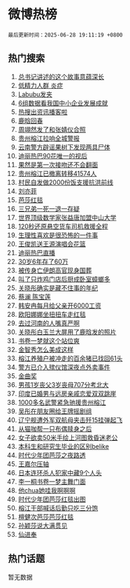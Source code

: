 # 微博热榜

`最后更新时间：2025-06-28 19:11:19 +0800`

## 热门搜索

1. [总书记讲述的这个故事意蕴深长](https://m.weibo.cn/search?containerid=100103type%3D1%26t%3D10%26q%3D%23%E6%80%BB%E4%B9%A6%E8%AE%B0%E8%AE%B2%E8%BF%B0%E7%9A%84%E8%BF%99%E4%B8%AA%E6%95%85%E4%BA%8B%E6%84%8F%E8%95%B4%E6%B7%B1%E9%95%BF%23&stream_entry_id=51&isnewpage=1&extparam=seat%3D1%26cate%3D10103%26q%3D%2523%25E6%2580%25BB%25E4%25B9%25A6%25E8%25AE%25B0%25E8%25AE%25B2%25E8%25BF%25B0%25E7%259A%2584%25E8%25BF%2599%25E4%25B8%25AA%25E6%2595%2585%25E4%25BA%258B%25E6%2584%258F%25E8%2595%25B4%25E6%25B7%25B1%25E9%2595%25BF%2523%26dgr%3D0%26c_type%3D51%26filter_type%3Drealtimehot%26stream_entry_id%3D51%26pos%3D0%26display_time%3D1751109077%26pre_seqid%3D17511090778120161281528)
1. [低精力人群 炎症](https://m.weibo.cn/search?containerid=100103type%3D1%26t%3D10%26q%3D%E4%BD%8E%E7%B2%BE%E5%8A%9B%E4%BA%BA%E7%BE%A4+%E7%82%8E%E7%97%87&stream_entry_id=31&isnewpage=1&extparam=seat%3D1%26band_rank%3D1%26cate%3D5001%26flag%3D2%26realpos%3D1%26lcate%3D5001%26stream_entry_id%3D31%26filter_type%3Drealtimehot%26dgr%3D0%26pos%3D0%26q%3D%25E4%25BD%258E%25E7%25B2%25BE%25E5%258A%259B%25E4%25BA%25BA%25E7%25BE%25A4%2520%25E7%2582%258E%25E7%2597%2587%26c_type%3D31%26display_time%3D1751109077%26pre_seqid%3D17511090778120161281528)
1. [Labubu发夹](https://m.weibo.cn/search?containerid=100103type%3D1%26t%3D10%26q%3DLabubu%E5%8F%91%E5%A4%B9&stream_entry_id=31&isnewpage=1&extparam=seat%3D1%26band_rank%3D2%26cate%3D5001%26flag%3D0%26realpos%3D2%26lcate%3D5001%26stream_entry_id%3D31%26filter_type%3Drealtimehot%26dgr%3D0%26pos%3D1%26q%3DLabubu%25E5%258F%2591%25E5%25A4%25B9%26c_type%3D31%26display_time%3D1751109077%26pre_seqid%3D17511090778120161281528)
1. [6组数据看我国中小企业发展成就](https://m.weibo.cn/search?containerid=100103type%3D1%26t%3D10%26q%3D%236%E7%BB%84%E6%95%B0%E6%8D%AE%E7%9C%8B%E6%88%91%E5%9B%BD%E4%B8%AD%E5%B0%8F%E4%BC%81%E4%B8%9A%E5%8F%91%E5%B1%95%E6%88%90%E5%B0%B1%23&stream_entry_id=31&isnewpage=1&extparam=seat%3D1%26band_rank%3D3%26cate%3D5001%26flag%3D0%26realpos%3D3%26lcate%3D5001%26stream_entry_id%3D31%26filter_type%3Drealtimehot%26dgr%3D0%26pos%3D2%26q%3D%25236%25E7%25BB%2584%25E6%2595%25B0%25E6%258D%25AE%25E7%259C%258B%25E6%2588%2591%25E5%259B%25BD%25E4%25B8%25AD%25E5%25B0%258F%25E4%25BC%2581%25E4%25B8%259A%25E5%258F%2591%25E5%25B1%2595%25E6%2588%2590%25E5%25B0%25B1%2523%26c_type%3D31%26display_time%3D1751109077%26pre_seqid%3D17511090778120161281528)
1. [热搜出资讯播客啦](https://m.weibo.cn/search?containerid=100103type%3D1%26t%3D10%26q%3D%23%E7%83%AD%E6%90%9C%E5%87%BA%E8%B5%84%E8%AE%AF%E6%92%AD%E5%AE%A2%E5%95%A6%23&stream_entry_id=31&isnewpage=1&extparam=seat%3D1%26adid%3D292275%26cate%3D5001%26is_ad_pos%3D1%26lcate%3D5001%26stream_entry_id%3D31%26filter_type%3Drealtimehot%26dgr%3D0%26pos%3D3%26band_rank%3D4%26q%3D%2523%25E7%2583%25AD%25E6%2590%259C%25E5%2587%25BA%25E8%25B5%2584%25E8%25AE%25AF%25E6%2592%25AD%25E5%25AE%25A2%25E5%2595%25A6%2523%26c_type%3D31%26display_time%3D1751109077%26pre_seqid%3D17511090778120161281528)
1. [鹿晗回春](https://m.weibo.cn/search?containerid=100103type%3D1%26t%3D10%26q%3D%E9%B9%BF%E6%99%97%E5%9B%9E%E6%98%A5&stream_entry_id=31&isnewpage=1&extparam=seat%3D1%26band_rank%3D4%26cate%3D5001%26flag%3D2%26realpos%3D4%26lcate%3D5001%26stream_entry_id%3D31%26filter_type%3Drealtimehot%26dgr%3D0%26pos%3D4%26q%3D%25E9%25B9%25BF%25E6%2599%2597%25E5%259B%259E%25E6%2598%25A5%26c_type%3D31%26display_time%3D1751109077%26pre_seqid%3D17511090778120161281528)
1. [周翊然发了和张婧仪合照](https://m.weibo.cn/search?containerid=100103type%3D1%26t%3D10%26q%3D%E5%91%A8%E7%BF%8A%E7%84%B6%E5%8F%91%E4%BA%86%E5%92%8C%E5%BC%A0%E5%A9%A7%E4%BB%AA%E5%90%88%E7%85%A7&stream_entry_id=31&isnewpage=1&extparam=seat%3D1%26band_rank%3D5%26cate%3D5001%26flag%3D1%26realpos%3D5%26lcate%3D5001%26stream_entry_id%3D31%26filter_type%3Drealtimehot%26dgr%3D0%26pos%3D5%26q%3D%25E5%2591%25A8%25E7%25BF%258A%25E7%2584%25B6%25E5%258F%2591%25E4%25BA%2586%25E5%2592%258C%25E5%25BC%25A0%25E5%25A9%25A7%25E4%25BB%25AA%25E5%2590%2588%25E7%2585%25A7%26c_type%3D31%26display_time%3D1751109077%26pre_seqid%3D17511090778120161281528)
1. [贵州榕江拉响全城警报](https://m.weibo.cn/search?containerid=100103type%3D1%26t%3D10%26q%3D%23%E8%B4%B5%E5%B7%9E%E6%A6%95%E6%B1%9F%E6%8B%89%E5%93%8D%E5%85%A8%E5%9F%8E%E8%AD%A6%E6%8A%A5%23&stream_entry_id=31&isnewpage=1&extparam=seat%3D1%26band_rank%3D6%26cate%3D5001%26flag%3D0%26realpos%3D6%26lcate%3D5001%26stream_entry_id%3D31%26filter_type%3Drealtimehot%26dgr%3D0%26pos%3D6%26q%3D%2523%25E8%25B4%25B5%25E5%25B7%259E%25E6%25A6%2595%25E6%25B1%259F%25E6%258B%2589%25E5%2593%258D%25E5%2585%25A8%25E5%259F%258E%25E8%25AD%25A6%25E6%258A%25A5%2523%26c_type%3D31%26display_time%3D1751109077%26pre_seqid%3D17511090778120161281528)
1. [云南警方辟谣果树下发现两具尸体](https://m.weibo.cn/search?containerid=100103type%3D1%26t%3D10%26q%3D%23%E4%BA%91%E5%8D%97%E8%AD%A6%E6%96%B9%E8%BE%9F%E8%B0%A3%E6%9E%9C%E6%A0%91%E4%B8%8B%E5%8F%91%E7%8E%B0%E4%B8%A4%E5%85%B7%E5%B0%B8%E4%BD%93%23&stream_entry_id=31&isnewpage=1&extparam=seat%3D1%26adid%3D292266%26cate%3D5001%26is_ad_pos%3D1%26lcate%3D5001%26stream_entry_id%3D31%26filter_type%3Drealtimehot%26dgr%3D0%26pos%3D7%26band_rank%3D7%26q%3D%2523%25E4%25BA%2591%25E5%258D%2597%25E8%25AD%25A6%25E6%2596%25B9%25E8%25BE%259F%25E8%25B0%25A3%25E6%259E%259C%25E6%25A0%2591%25E4%25B8%258B%25E5%258F%2591%25E7%258E%25B0%25E4%25B8%25A4%25E5%2585%25B7%25E5%25B0%25B8%25E4%25BD%2593%2523%26c_type%3D31%26display_time%3D1751109077%26pre_seqid%3D17511090778120161281528)
1. [迪丽热巴90花唯一的视后](https://m.weibo.cn/search?containerid=100103type%3D1%26t%3D10%26q%3D%23%E8%BF%AA%E4%B8%BD%E7%83%AD%E5%B7%B490%E8%8A%B1%E5%94%AF%E4%B8%80%E7%9A%84%E8%A7%86%E5%90%8E%23&stream_entry_id=31&isnewpage=1&extparam=seat%3D1%26band_rank%3D7%26cate%3D5001%26flag%3D2%26realpos%3D7%26lcate%3D5001%26stream_entry_id%3D31%26filter_type%3Drealtimehot%26dgr%3D0%26pos%3D8%26q%3D%2523%25E8%25BF%25AA%25E4%25B8%25BD%25E7%2583%25AD%25E5%25B7%25B490%25E8%258A%25B1%25E5%2594%25AF%25E4%25B8%2580%25E7%259A%2584%25E8%25A7%2586%25E5%2590%258E%2523%26c_type%3D31%26display_time%3D1751109077%26pre_seqid%3D17511090778120161281528)
1. [果然是第一次接吻还不会翻面](https://m.weibo.cn/search?containerid=100103type%3D1%26t%3D10%26q%3D%E6%9E%9C%E7%84%B6%E6%98%AF%E7%AC%AC%E4%B8%80%E6%AC%A1%E6%8E%A5%E5%90%BB%E8%BF%98%E4%B8%8D%E4%BC%9A%E7%BF%BB%E9%9D%A2&stream_entry_id=31&isnewpage=1&extparam=seat%3D1%26band_rank%3D8%26cate%3D5001%26flag%3D1%26realpos%3D8%26lcate%3D5001%26stream_entry_id%3D31%26filter_type%3Drealtimehot%26dgr%3D0%26pos%3D9%26q%3D%25E6%259E%259C%25E7%2584%25B6%25E6%2598%25AF%25E7%25AC%25AC%25E4%25B8%2580%25E6%25AC%25A1%25E6%258E%25A5%25E5%2590%25BB%25E8%25BF%2598%25E4%25B8%258D%25E4%25BC%259A%25E7%25BF%25BB%25E9%259D%25A2%26c_type%3D31%26display_time%3D1751109077%26pre_seqid%3D17511090778120161281528)
1. [贵州榕江已撤离转移41574人](https://m.weibo.cn/search?containerid=100103type%3D1%26t%3D10%26q%3D%23%E8%B4%B5%E5%B7%9E%E6%A6%95%E6%B1%9F%E5%B7%B2%E6%92%A4%E7%A6%BB%E8%BD%AC%E7%A7%BB41574%E4%BA%BA%23&stream_entry_id=31&isnewpage=1&extparam=seat%3D1%26band_rank%3D9%26cate%3D5001%26flag%3D1%26realpos%3D9%26lcate%3D5001%26stream_entry_id%3D31%26filter_type%3Drealtimehot%26dgr%3D0%26pos%3D10%26q%3D%2523%25E8%25B4%25B5%25E5%25B7%259E%25E6%25A6%2595%25E6%25B1%259F%25E5%25B7%25B2%25E6%2592%25A4%25E7%25A6%25BB%25E8%25BD%25AC%25E7%25A7%25BB41574%25E4%25BA%25BA%2523%26c_type%3D31%26display_time%3D1751109077%26pre_seqid%3D17511090778120161281528)
1. [村民自发做2000份饭支援抗洪前线](https://m.weibo.cn/search?containerid=100103type%3D1%26t%3D10%26q%3D%23%E6%9D%91%E6%B0%91%E8%87%AA%E5%8F%91%E5%81%9A2000%E4%BB%BD%E9%A5%AD%E6%94%AF%E6%8F%B4%E6%8A%97%E6%B4%AA%E5%89%8D%E7%BA%BF%23&stream_entry_id=31&isnewpage=1&extparam=seat%3D1%26band_rank%3D10%26cate%3D5001%26flag%3D32768%26realpos%3D10%26lcate%3D5001%26stream_entry_id%3D31%26filter_type%3Drealtimehot%26dgr%3D0%26pos%3D11%26q%3D%2523%25E6%259D%2591%25E6%25B0%2591%25E8%2587%25AA%25E5%258F%2591%25E5%2581%259A2000%25E4%25BB%25BD%25E9%25A5%25AD%25E6%2594%25AF%25E6%258F%25B4%25E6%258A%2597%25E6%25B4%25AA%25E5%2589%258D%25E7%25BA%25BF%2523%26c_type%3D31%26display_time%3D1751109077%26pre_seqid%3D17511090778120161281528)
1. [刘亦菲](https://m.weibo.cn/search?containerid=100103type%3D1%26t%3D10%26q%3D%E5%88%98%E4%BA%A6%E8%8F%B2&stream_entry_id=31&isnewpage=1&extparam=seat%3D1%26band_rank%3D11%26cate%3D5001%26flag%3D2%26realpos%3D11%26lcate%3D5001%26stream_entry_id%3D31%26filter_type%3Drealtimehot%26dgr%3D0%26pos%3D12%26q%3D%25E5%2588%2598%25E4%25BA%25A6%25E8%258F%25B2%26c_type%3D31%26display_time%3D1751109077%26pre_seqid%3D17511090778120161281528)
1. [芭莎红毯](https://m.weibo.cn/search?containerid=100103type%3D1%26t%3D10%26q%3D%E8%8A%AD%E8%8E%8E%E7%BA%A2%E6%AF%AF&stream_entry_id=31&isnewpage=1&extparam=seat%3D1%26band_rank%3D12%26cate%3D5001%26flag%3D0%26realpos%3D12%26lcate%3D5001%26stream_entry_id%3D31%26filter_type%3Drealtimehot%26dgr%3D0%26pos%3D13%26q%3D%25E8%258A%25AD%25E8%258E%258E%25E7%25BA%25A2%25E6%25AF%25AF%26c_type%3D31%26display_time%3D1751109077%26pre_seqid%3D17511090778120161281528)
1. [三兄弟一死一退一存疑](https://m.weibo.cn/search?containerid=100103type%3D1%26t%3D10%26q%3D%E4%B8%89%E5%85%84%E5%BC%9F%E4%B8%80%E6%AD%BB%E4%B8%80%E9%80%80%E4%B8%80%E5%AD%98%E7%96%91&stream_entry_id=31&isnewpage=1&extparam=seat%3D1%26band_rank%3D13%26cate%3D5001%26flag%3D1%26realpos%3D13%26lcate%3D5001%26stream_entry_id%3D31%26filter_type%3Drealtimehot%26dgr%3D0%26pos%3D14%26q%3D%25E4%25B8%2589%25E5%2585%2584%25E5%25BC%259F%25E4%25B8%2580%25E6%25AD%25BB%25E4%25B8%2580%25E9%2580%2580%25E4%25B8%2580%25E5%25AD%2598%25E7%2596%2591%26c_type%3D31%26display_time%3D1751109077%26pre_seqid%3D17511090778120161281528)
1. [世界顶级数学家张益唐加盟中山大学](https://m.weibo.cn/search?containerid=100103type%3D1%26t%3D10%26q%3D%23%E4%B8%96%E7%95%8C%E9%A1%B6%E7%BA%A7%E6%95%B0%E5%AD%A6%E5%AE%B6%E5%BC%A0%E7%9B%8A%E5%94%90%E5%8A%A0%E7%9B%9F%E4%B8%AD%E5%B1%B1%E5%A4%A7%E5%AD%A6%23&stream_entry_id=31&isnewpage=1&extparam=seat%3D1%26band_rank%3D14%26cate%3D5001%26flag%3D0%26realpos%3D14%26lcate%3D5001%26stream_entry_id%3D31%26filter_type%3Drealtimehot%26dgr%3D0%26pos%3D15%26q%3D%2523%25E4%25B8%2596%25E7%2595%258C%25E9%25A1%25B6%25E7%25BA%25A7%25E6%2595%25B0%25E5%25AD%25A6%25E5%25AE%25B6%25E5%25BC%25A0%25E7%259B%258A%25E5%2594%2590%25E5%258A%25A0%25E7%259B%259F%25E4%25B8%25AD%25E5%25B1%25B1%25E5%25A4%25A7%25E5%25AD%25A6%2523%26c_type%3D31%26display_time%3D1751109077%26pre_seqid%3D17511090778120161281528)
1. [120秒还原悬空货车司机救援全程](https://m.weibo.cn/search?containerid=100103type%3D1%26t%3D10%26q%3D%23120%E7%A7%92%E8%BF%98%E5%8E%9F%E6%82%AC%E7%A9%BA%E8%B4%A7%E8%BD%A6%E5%8F%B8%E6%9C%BA%E6%95%91%E6%8F%B4%E5%85%A8%E7%A8%8B%23&stream_entry_id=31&isnewpage=1&extparam=seat%3D1%26band_rank%3D15%26cate%3D5001%26flag%3D0%26realpos%3D15%26lcate%3D5001%26stream_entry_id%3D31%26filter_type%3Drealtimehot%26dgr%3D0%26pos%3D16%26q%3D%2523120%25E7%25A7%2592%25E8%25BF%2598%25E5%258E%259F%25E6%2582%25AC%25E7%25A9%25BA%25E8%25B4%25A7%25E8%25BD%25A6%25E5%258F%25B8%25E6%259C%25BA%25E6%2595%2591%25E6%258F%25B4%25E5%2585%25A8%25E7%25A8%258B%2523%26c_type%3D31%26display_time%3D1751109077%26pre_seqid%3D17511090778120161281528)
1. [生理性喜欢是很恐怖的一件事](https://m.weibo.cn/search?containerid=100103type%3D1%26t%3D10%26q%3D%E7%94%9F%E7%90%86%E6%80%A7%E5%96%9C%E6%AC%A2%E6%98%AF%E5%BE%88%E6%81%90%E6%80%96%E7%9A%84%E4%B8%80%E4%BB%B6%E4%BA%8B&stream_entry_id=31&isnewpage=1&extparam=seat%3D1%26band_rank%3D16%26cate%3D5001%26flag%3D1%26realpos%3D16%26lcate%3D5001%26stream_entry_id%3D31%26filter_type%3Drealtimehot%26dgr%3D0%26pos%3D17%26q%3D%25E7%2594%259F%25E7%2590%2586%25E6%2580%25A7%25E5%2596%259C%25E6%25AC%25A2%25E6%2598%25AF%25E5%25BE%2588%25E6%2581%2590%25E6%2580%2596%25E7%259A%2584%25E4%25B8%2580%25E4%25BB%25B6%25E4%25BA%258B%26c_type%3D31%26display_time%3D1751109077%26pre_seqid%3D17511090778120161281528)
1. [王俊凯送王源演唱会花篮](https://m.weibo.cn/search?containerid=100103type%3D1%26t%3D10%26q%3D%23%E7%8E%8B%E4%BF%8A%E5%87%AF%E9%80%81%E7%8E%8B%E6%BA%90%E6%BC%94%E5%94%B1%E4%BC%9A%E8%8A%B1%E7%AF%AE%23&stream_entry_id=31&isnewpage=1&extparam=seat%3D1%26band_rank%3D17%26cate%3D5001%26flag%3D0%26realpos%3D17%26lcate%3D5001%26stream_entry_id%3D31%26filter_type%3Drealtimehot%26dgr%3D0%26pos%3D18%26q%3D%2523%25E7%258E%258B%25E4%25BF%258A%25E5%2587%25AF%25E9%2580%2581%25E7%258E%258B%25E6%25BA%2590%25E6%25BC%2594%25E5%2594%25B1%25E4%25BC%259A%25E8%258A%25B1%25E7%25AF%25AE%2523%26c_type%3D31%26display_time%3D1751109077%26pre_seqid%3D17511090778120161281528)
1. [迪丽热巴直播](https://m.weibo.cn/search?containerid=100103type%3D1%26t%3D10%26q%3D%23%E8%BF%AA%E4%B8%BD%E7%83%AD%E5%B7%B4%E7%9B%B4%E6%92%AD%23&stream_entry_id=31&isnewpage=1&extparam=seat%3D1%26band_rank%3D18%26cate%3D5001%26flag%3D1%26realpos%3D18%26lcate%3D5001%26stream_entry_id%3D31%26filter_type%3Drealtimehot%26dgr%3D0%26pos%3D19%26q%3D%2523%25E8%25BF%25AA%25E4%25B8%25BD%25E7%2583%25AD%25E5%25B7%25B4%25E7%259B%25B4%25E6%2592%25AD%2523%26c_type%3D31%26display_time%3D1751109077%26pre_seqid%3D17511090778120161281528)
1. [30岁6年存了60万](https://m.weibo.cn/search?containerid=100103type%3D1%26t%3D10%26q%3D30%E5%B2%816%E5%B9%B4%E5%AD%98%E4%BA%8660%E4%B8%87&stream_entry_id=31&isnewpage=1&extparam=seat%3D1%26band_rank%3D19%26cate%3D5001%26flag%3D1%26realpos%3D19%26lcate%3D5001%26stream_entry_id%3D31%26filter_type%3Drealtimehot%26dgr%3D0%26pos%3D20%26q%3D30%25E5%25B2%25816%25E5%25B9%25B4%25E5%25AD%2598%25E4%25BA%258660%25E4%25B8%2587%26c_type%3D31%26display_time%3D1751109077%26pre_seqid%3D17511090778120161281528)
1. [被传身亡伊朗高官现身国葬](https://m.weibo.cn/search?containerid=100103type%3D1%26t%3D10%26q%3D%23%E8%A2%AB%E4%BC%A0%E8%BA%AB%E4%BA%A1%E4%BC%8A%E6%9C%97%E9%AB%98%E5%AE%98%E7%8E%B0%E8%BA%AB%E5%9B%BD%E8%91%AC%23&stream_entry_id=31&isnewpage=1&extparam=seat%3D1%26band_rank%3D20%26cate%3D5001%26flag%3D1%26realpos%3D20%26lcate%3D5001%26stream_entry_id%3D31%26filter_type%3Drealtimehot%26dgr%3D0%26pos%3D21%26q%3D%2523%25E8%25A2%25AB%25E4%25BC%25A0%25E8%25BA%25AB%25E4%25BA%25A1%25E4%25BC%258A%25E6%259C%2597%25E9%25AB%2598%25E5%25AE%2598%25E7%258E%25B0%25E8%25BA%25AB%25E5%259B%25BD%25E8%2591%25AC%2523%26c_type%3D31%26display_time%3D1751109077%26pre_seqid%3D17511090778120161281528)
1. [叫了只炸鸡门店后厨成卧室蟑螂多](https://m.weibo.cn/search?containerid=100103type%3D1%26t%3D10%26q%3D%23%E5%8F%AB%E4%BA%86%E5%8F%AA%E7%82%B8%E9%B8%A1%E9%97%A8%E5%BA%97%E5%90%8E%E5%8E%A8%E6%88%90%E5%8D%A7%E5%AE%A4%E8%9F%91%E8%9E%82%E5%A4%9A%23&stream_entry_id=31&isnewpage=1&extparam=seat%3D1%26band_rank%3D21%26cate%3D5001%26flag%3D1%26realpos%3D21%26lcate%3D5001%26stream_entry_id%3D31%26filter_type%3Drealtimehot%26dgr%3D0%26pos%3D22%26q%3D%2523%25E5%258F%25AB%25E4%25BA%2586%25E5%258F%25AA%25E7%2582%25B8%25E9%25B8%25A1%25E9%2597%25A8%25E5%25BA%2597%25E5%2590%258E%25E5%258E%25A8%25E6%2588%2590%25E5%258D%25A7%25E5%25AE%25A4%25E8%259F%2591%25E8%259E%2582%25E5%25A4%259A%2523%26c_type%3D31%26display_time%3D1751109077%26pre_seqid%3D17511090778120161281528)
1. [关晓彤确实是藏不住事的年纪](https://m.weibo.cn/search?containerid=100103type%3D1%26t%3D10%26q%3D%23%E5%85%B3%E6%99%93%E5%BD%A4%E7%A1%AE%E5%AE%9E%E6%98%AF%E8%97%8F%E4%B8%8D%E4%BD%8F%E4%BA%8B%E7%9A%84%E5%B9%B4%E7%BA%AA%23&stream_entry_id=31&isnewpage=1&extparam=seat%3D1%26band_rank%3D22%26cate%3D5001%26flag%3D2%26realpos%3D22%26lcate%3D5001%26stream_entry_id%3D31%26filter_type%3Drealtimehot%26dgr%3D0%26pos%3D23%26q%3D%2523%25E5%2585%25B3%25E6%2599%2593%25E5%25BD%25A4%25E7%25A1%25AE%25E5%25AE%259E%25E6%2598%25AF%25E8%2597%258F%25E4%25B8%258D%25E4%25BD%258F%25E4%25BA%258B%25E7%259A%2584%25E5%25B9%25B4%25E7%25BA%25AA%2523%26c_type%3D31%26display_time%3D1751109077%26pre_seqid%3D17511090778120161281528)
1. [蔡澜 陈宝莲](https://m.weibo.cn/search?containerid=100103type%3D1%26t%3D10%26q%3D%E8%94%A1%E6%BE%9C+%E9%99%88%E5%AE%9D%E8%8E%B2&stream_entry_id=31&isnewpage=1&extparam=seat%3D1%26band_rank%3D23%26cate%3D5001%26flag%3D0%26realpos%3D23%26lcate%3D5001%26stream_entry_id%3D31%26filter_type%3Drealtimehot%26dgr%3D0%26pos%3D24%26q%3D%25E8%2594%25A1%25E6%25BE%259C%2520%25E9%2599%2588%25E5%25AE%259D%25E8%258E%25B2%26c_type%3D31%26display_time%3D1751109077%26pre_seqid%3D17511090778120161281528)
1. [韩安冉每月给父亲开6000工资](https://m.weibo.cn/search?containerid=100103type%3D1%26t%3D10%26q%3D%23%E9%9F%A9%E5%AE%89%E5%86%89%E6%AF%8F%E6%9C%88%E7%BB%99%E7%88%B6%E4%BA%B2%E5%BC%806000%E5%B7%A5%E8%B5%84%23&stream_entry_id=31&isnewpage=1&extparam=seat%3D1%26band_rank%3D24%26cate%3D5001%26flag%3D0%26realpos%3D24%26lcate%3D5001%26stream_entry_id%3D31%26filter_type%3Drealtimehot%26dgr%3D0%26pos%3D25%26q%3D%2523%25E9%259F%25A9%25E5%25AE%2589%25E5%2586%2589%25E6%25AF%258F%25E6%259C%2588%25E7%25BB%2599%25E7%2588%25B6%25E4%25BA%25B2%25E5%25BC%25806000%25E5%25B7%25A5%25E8%25B5%2584%2523%26c_type%3D31%26display_time%3D1751109077%26pre_seqid%3D17511090778120161281528)
1. [欧阳娜娜坐扭扭车走红毯](https://m.weibo.cn/search?containerid=100103type%3D1%26t%3D10%26q%3D%E6%AC%A7%E9%98%B3%E5%A8%9C%E5%A8%9C%E5%9D%90%E6%89%AD%E6%89%AD%E8%BD%A6%E8%B5%B0%E7%BA%A2%E6%AF%AF&stream_entry_id=31&isnewpage=1&extparam=seat%3D1%26band_rank%3D25%26cate%3D5001%26flag%3D1%26realpos%3D25%26lcate%3D5001%26stream_entry_id%3D31%26filter_type%3Drealtimehot%26dgr%3D0%26pos%3D26%26q%3D%25E6%25AC%25A7%25E9%2598%25B3%25E5%25A8%259C%25E5%25A8%259C%25E5%259D%2590%25E6%2589%25AD%25E6%2589%25AD%25E8%25BD%25A6%25E8%25B5%25B0%25E7%25BA%25A2%25E6%25AF%25AF%26c_type%3D31%26display_time%3D1751109077%26pre_seqid%3D17511090778120161281528)
1. [去过河南的人嘴真严啊](https://m.weibo.cn/search?containerid=100103type%3D1%26t%3D10%26q%3D%E5%8E%BB%E8%BF%87%E6%B2%B3%E5%8D%97%E7%9A%84%E4%BA%BA%E5%98%B4%E7%9C%9F%E4%B8%A5%E5%95%8A&stream_entry_id=31&isnewpage=1&extparam=seat%3D1%26band_rank%3D26%26cate%3D5001%26flag%3D1%26realpos%3D26%26lcate%3D5001%26stream_entry_id%3D31%26filter_type%3Drealtimehot%26dgr%3D0%26pos%3D27%26q%3D%25E5%258E%25BB%25E8%25BF%2587%25E6%25B2%25B3%25E5%258D%2597%25E7%259A%2584%25E4%25BA%25BA%25E5%2598%25B4%25E7%259C%259F%25E4%25B8%25A5%25E5%2595%258A%26c_type%3D31%26display_time%3D1751109077%26pre_seqid%3D17511090778120161281528)
1. [关晓彤白玉兰大屏用了鹿晗发的照片](https://m.weibo.cn/search?containerid=100103type%3D1%26t%3D10%26q%3D%23%E5%85%B3%E6%99%93%E5%BD%A4%E7%99%BD%E7%8E%89%E5%85%B0%E5%A4%A7%E5%B1%8F%E7%94%A8%E4%BA%86%E9%B9%BF%E6%99%97%E5%8F%91%E7%9A%84%E7%85%A7%E7%89%87%23&stream_entry_id=31&isnewpage=1&extparam=seat%3D1%26band_rank%3D27%26cate%3D5001%26flag%3D0%26realpos%3D27%26lcate%3D5001%26stream_entry_id%3D31%26filter_type%3Drealtimehot%26dgr%3D0%26pos%3D28%26q%3D%2523%25E5%2585%25B3%25E6%2599%2593%25E5%25BD%25A4%25E7%2599%25BD%25E7%258E%2589%25E5%2585%25B0%25E5%25A4%25A7%25E5%25B1%258F%25E7%2594%25A8%25E4%25BA%2586%25E9%25B9%25BF%25E6%2599%2597%25E5%258F%2591%25E7%259A%2584%25E7%2585%25A7%25E7%2589%2587%2523%26c_type%3D31%26display_time%3D1751109077%26pre_seqid%3D17511090778120161281528)
1. [书卷一梦就这个站位爽](https://m.weibo.cn/search?containerid=100103type%3D1%26t%3D10%26q%3D%E4%B9%A6%E5%8D%B7%E4%B8%80%E6%A2%A6%E5%B0%B1%E8%BF%99%E4%B8%AA%E7%AB%99%E4%BD%8D%E7%88%BD&stream_entry_id=31&isnewpage=1&extparam=seat%3D1%26band_rank%3D28%26cate%3D5001%26flag%3D1%26realpos%3D28%26lcate%3D5001%26stream_entry_id%3D31%26filter_type%3Drealtimehot%26dgr%3D0%26pos%3D29%26q%3D%25E4%25B9%25A6%25E5%258D%25B7%25E4%25B8%2580%25E6%25A2%25A6%25E5%25B0%25B1%25E8%25BF%2599%25E4%25B8%25AA%25E7%25AB%2599%25E4%25BD%258D%25E7%2588%25BD%26c_type%3D31%26display_time%3D1751109077%26pre_seqid%3D17511090778120161281528)
1. [金智秀怎么美成这样](https://m.weibo.cn/search?containerid=100103type%3D1%26t%3D10%26q%3D%E9%87%91%E6%99%BA%E7%A7%80%E6%80%8E%E4%B9%88%E7%BE%8E%E6%88%90%E8%BF%99%E6%A0%B7&stream_entry_id=31&isnewpage=1&extparam=seat%3D1%26band_rank%3D29%26cate%3D5001%26flag%3D0%26realpos%3D29%26lcate%3D5001%26stream_entry_id%3D31%26filter_type%3Drealtimehot%26dgr%3D0%26pos%3D30%26q%3D%25E9%2587%2591%25E6%2599%25BA%25E7%25A7%2580%25E6%2580%258E%25E4%25B9%2588%25E7%25BE%258E%25E6%2588%2590%25E8%25BF%2599%25E6%25A0%25B7%26c_type%3D31%26display_time%3D1751109077%26pre_seqid%3D17511090778120161281528)
1. [榕江养殖户被冲走的百余猪已找回61头](https://m.weibo.cn/search?containerid=100103type%3D1%26t%3D10%26q%3D%23%E6%A6%95%E6%B1%9F%E5%85%BB%E6%AE%96%E6%88%B7%E8%A2%AB%E5%86%B2%E8%B5%B0%E7%9A%84%E7%99%BE%E4%BD%99%E7%8C%AA%E5%B7%B2%E6%89%BE%E5%9B%9E61%E5%A4%B4%23&stream_entry_id=31&isnewpage=1&extparam=seat%3D1%26band_rank%3D30%26cate%3D5001%26flag%3D1%26realpos%3D30%26lcate%3D5001%26stream_entry_id%3D31%26filter_type%3Drealtimehot%26dgr%3D0%26pos%3D31%26q%3D%2523%25E6%25A6%2595%25E6%25B1%259F%25E5%2585%25BB%25E6%25AE%2596%25E6%2588%25B7%25E8%25A2%25AB%25E5%2586%25B2%25E8%25B5%25B0%25E7%259A%2584%25E7%2599%25BE%25E4%25BD%2599%25E7%258C%25AA%25E5%25B7%25B2%25E6%2589%25BE%25E5%259B%259E61%25E5%25A4%25B4%2523%26c_type%3D31%26display_time%3D1751109077%26pre_seqid%3D17511090778120161281528)
1. [警方已介入殡仪馆深夜点外卖事件](https://m.weibo.cn/search?containerid=100103type%3D1%26t%3D10%26q%3D%23%E8%AD%A6%E6%96%B9%E5%B7%B2%E4%BB%8B%E5%85%A5%E6%AE%A1%E4%BB%AA%E9%A6%86%E6%B7%B1%E5%A4%9C%E7%82%B9%E5%A4%96%E5%8D%96%E4%BA%8B%E4%BB%B6%23&stream_entry_id=31&isnewpage=1&extparam=seat%3D1%26band_rank%3D31%26cate%3D5001%26flag%3D1%26realpos%3D31%26lcate%3D5001%26stream_entry_id%3D31%26filter_type%3Drealtimehot%26dgr%3D0%26pos%3D32%26q%3D%2523%25E8%25AD%25A6%25E6%2596%25B9%25E5%25B7%25B2%25E4%25BB%258B%25E5%2585%25A5%25E6%25AE%25A1%25E4%25BB%25AA%25E9%25A6%2586%25E6%25B7%25B1%25E5%25A4%259C%25E7%2582%25B9%25E5%25A4%2596%25E5%258D%2596%25E4%25BA%258B%25E4%25BB%25B6%2523%26c_type%3D31%26display_time%3D1751109077%26pre_seqid%3D17511090778120161281528)
1. [金曲奖](https://m.weibo.cn/search?containerid=100103type%3D1%26t%3D10%26q%3D%E9%87%91%E6%9B%B2%E5%A5%96&stream_entry_id=31&isnewpage=1&extparam=seat%3D1%26band_rank%3D32%26cate%3D5001%26flag%3D1%26realpos%3D32%26lcate%3D5001%26stream_entry_id%3D31%26filter_type%3Drealtimehot%26dgr%3D0%26pos%3D33%26q%3D%25E9%2587%2591%25E6%259B%25B2%25E5%25A5%2596%26c_type%3D31%26display_time%3D1751109077%26pre_seqid%3D17511090778120161281528)
1. [男孩1岁丧父3岁丧母707分考北大](https://m.weibo.cn/search?containerid=100103type%3D1%26t%3D10%26q%3D%E7%94%B7%E5%AD%A91%E5%B2%81%E4%B8%A7%E7%88%B63%E5%B2%81%E4%B8%A7%E6%AF%8D707%E5%88%86%E8%80%83%E5%8C%97%E5%A4%A7&stream_entry_id=31&isnewpage=1&extparam=seat%3D1%26band_rank%3D33%26cate%3D5001%26flag%3D1%26realpos%3D33%26lcate%3D5001%26stream_entry_id%3D31%26filter_type%3Drealtimehot%26dgr%3D0%26pos%3D34%26q%3D%25E7%2594%25B7%25E5%25AD%25A91%25E5%25B2%2581%25E4%25B8%25A7%25E7%2588%25B63%25E5%25B2%2581%25E4%25B8%25A7%25E6%25AF%258D707%25E5%2588%2586%25E8%2580%2583%25E5%258C%2597%25E5%25A4%25A7%26c_type%3D31%26display_time%3D1751109077%26pre_seqid%3D17511090778120161281528)
1. [印度已婚男与远房亲戚恋爱双双跳崖](https://m.weibo.cn/search?containerid=100103type%3D1%26t%3D10%26q%3D%23%E5%8D%B0%E5%BA%A6%E5%B7%B2%E5%A9%9A%E7%94%B7%E4%B8%8E%E8%BF%9C%E6%88%BF%E4%BA%B2%E6%88%9A%E6%81%8B%E7%88%B1%E5%8F%8C%E5%8F%8C%E8%B7%B3%E5%B4%96%23&stream_entry_id=31&isnewpage=1&extparam=seat%3D1%26band_rank%3D34%26cate%3D5001%26flag%3D0%26realpos%3D34%26lcate%3D5001%26stream_entry_id%3D31%26filter_type%3Drealtimehot%26dgr%3D0%26pos%3D35%26q%3D%2523%25E5%258D%25B0%25E5%25BA%25A6%25E5%25B7%25B2%25E5%25A9%259A%25E7%2594%25B7%25E4%25B8%258E%25E8%25BF%259C%25E6%2588%25BF%25E4%25BA%25B2%25E6%2588%259A%25E6%2581%258B%25E7%2588%25B1%25E5%258F%258C%25E5%258F%258C%25E8%25B7%25B3%25E5%25B4%2596%2523%26c_type%3D31%26display_time%3D1751109077%26pre_seqid%3D17511090778120161281528)
1. [1000多名武警紧急驰援贵州榕江](https://m.weibo.cn/search?containerid=100103type%3D1%26t%3D10%26q%3D%231000%E5%A4%9A%E5%90%8D%E6%AD%A6%E8%AD%A6%E7%B4%A7%E6%80%A5%E9%A9%B0%E6%8F%B4%E8%B4%B5%E5%B7%9E%E6%A6%95%E6%B1%9F%23&stream_entry_id=31&isnewpage=1&extparam=seat%3D1%26band_rank%3D35%26cate%3D5001%26flag%3D1%26realpos%3D35%26lcate%3D5001%26stream_entry_id%3D31%26filter_type%3Drealtimehot%26dgr%3D0%26pos%3D36%26q%3D%25231000%25E5%25A4%259A%25E5%2590%258D%25E6%25AD%25A6%25E8%25AD%25A6%25E7%25B4%25A7%25E6%2580%25A5%25E9%25A9%25B0%25E6%258F%25B4%25E8%25B4%25B5%25E5%25B7%259E%25E6%25A6%2595%25E6%25B1%259F%2523%26c_type%3D31%26display_time%3D1751109077%26pre_seqid%3D17511090778120161281528)
1. [吴彤在朋友圈给王牌摇剧组](https://m.weibo.cn/search?containerid=100103type%3D1%26t%3D10%26q%3D%E5%90%B4%E5%BD%A4%E5%9C%A8%E6%9C%8B%E5%8F%8B%E5%9C%88%E7%BB%99%E7%8E%8B%E7%89%8C%E6%91%87%E5%89%A7%E7%BB%84&stream_entry_id=31&isnewpage=1&extparam=seat%3D1%26band_rank%3D36%26cate%3D5001%26flag%3D1%26realpos%3D36%26lcate%3D5001%26stream_entry_id%3D31%26filter_type%3Drealtimehot%26dgr%3D0%26pos%3D37%26q%3D%25E5%2590%25B4%25E5%25BD%25A4%25E5%259C%25A8%25E6%259C%258B%25E5%258F%258B%25E5%259C%2588%25E7%25BB%2599%25E7%258E%258B%25E7%2589%258C%25E6%2591%2587%25E5%2589%25A7%25E7%25BB%2584%26c_type%3D31%26display_time%3D1751109077%26pre_seqid%3D17511090778120161281528)
1. [辽宁舰遭外军双航母夹击歼15挂弹起飞](https://m.weibo.cn/search?containerid=100103type%3D1%26t%3D10%26q%3D%23%E8%BE%BD%E5%AE%81%E8%88%B0%E9%81%AD%E5%A4%96%E5%86%9B%E5%8F%8C%E8%88%AA%E6%AF%8D%E5%A4%B9%E5%87%BB%E6%AD%BC15%E6%8C%82%E5%BC%B9%E8%B5%B7%E9%A3%9E%23&stream_entry_id=31&isnewpage=1&extparam=seat%3D1%26band_rank%3D37%26cate%3D5001%26flag%3D0%26realpos%3D37%26lcate%3D5001%26stream_entry_id%3D31%26filter_type%3Drealtimehot%26dgr%3D0%26pos%3D38%26q%3D%2523%25E8%25BE%25BD%25E5%25AE%2581%25E8%2588%25B0%25E9%2581%25AD%25E5%25A4%2596%25E5%2586%259B%25E5%258F%258C%25E8%2588%25AA%25E6%25AF%258D%25E5%25A4%25B9%25E5%2587%25BB%25E6%25AD%25BC15%25E6%258C%2582%25E5%25BC%25B9%25E8%25B5%25B7%25E9%25A3%259E%2523%26c_type%3D31%26display_time%3D1751109077%26pre_seqid%3D17511090778120161281528)
1. [从猫咖帮一只布偶赎身之后](https://m.weibo.cn/search?containerid=100103type%3D1%26t%3D10%26q%3D%E4%BB%8E%E7%8C%AB%E5%92%96%E5%B8%AE%E4%B8%80%E5%8F%AA%E5%B8%83%E5%81%B6%E8%B5%8E%E8%BA%AB%E4%B9%8B%E5%90%8E&stream_entry_id=31&isnewpage=1&extparam=seat%3D1%26band_rank%3D38%26cate%3D5001%26flag%3D1%26realpos%3D38%26lcate%3D5001%26stream_entry_id%3D31%26filter_type%3Drealtimehot%26dgr%3D0%26pos%3D39%26q%3D%25E4%25BB%258E%25E7%258C%25AB%25E5%2592%2596%25E5%25B8%25AE%25E4%25B8%2580%25E5%258F%25AA%25E5%25B8%2583%25E5%2581%25B6%25E8%25B5%258E%25E8%25BA%25AB%25E4%25B9%258B%25E5%2590%258E%26c_type%3D31%26display_time%3D1751109077%26pre_seqid%3D17511090778120161281528)
1. [女子欲卖50米手绘上河图救昏迷老公](https://m.weibo.cn/search?containerid=100103type%3D1%26t%3D10%26q%3D%23%E5%A5%B3%E5%AD%90%E6%AC%B2%E5%8D%9650%E7%B1%B3%E6%89%8B%E7%BB%98%E4%B8%8A%E6%B2%B3%E5%9B%BE%E6%95%91%E6%98%8F%E8%BF%B7%E8%80%81%E5%85%AC%23&stream_entry_id=31&isnewpage=1&extparam=seat%3D1%26band_rank%3D39%26cate%3D5001%26flag%3D1%26realpos%3D39%26lcate%3D5001%26stream_entry_id%3D31%26filter_type%3Drealtimehot%26dgr%3D0%26pos%3D40%26q%3D%2523%25E5%25A5%25B3%25E5%25AD%2590%25E6%25AC%25B2%25E5%258D%259650%25E7%25B1%25B3%25E6%2589%258B%25E7%25BB%2598%25E4%25B8%258A%25E6%25B2%25B3%25E5%259B%25BE%25E6%2595%2591%25E6%2598%258F%25E8%25BF%25B7%25E8%2580%2581%25E5%2585%25AC%2523%26c_type%3D31%26display_time%3D1751109077%26pre_seqid%3D17511090778120161281528)
1. [本科生和研究生毕业的区别belike](https://m.weibo.cn/search?containerid=100103type%3D1%26t%3D10%26q%3D%E6%9C%AC%E7%A7%91%E7%94%9F%E5%92%8C%E7%A0%94%E7%A9%B6%E7%94%9F%E6%AF%95%E4%B8%9A%E7%9A%84%E5%8C%BA%E5%88%ABbelike&stream_entry_id=31&isnewpage=1&extparam=seat%3D1%26band_rank%3D40%26cate%3D5001%26flag%3D0%26realpos%3D40%26lcate%3D5001%26stream_entry_id%3D31%26filter_type%3Drealtimehot%26dgr%3D0%26pos%3D41%26q%3D%25E6%259C%25AC%25E7%25A7%2591%25E7%2594%259F%25E5%2592%258C%25E7%25A0%2594%25E7%25A9%25B6%25E7%2594%259F%25E6%25AF%2595%25E4%25B8%259A%25E7%259A%2584%25E5%258C%25BA%25E5%2588%25ABbelike%26c_type%3D31%26display_time%3D1751109077%26pre_seqid%3D17511090778120161281528)
1. [时代少年团芭莎之夜路透](https://m.weibo.cn/search?containerid=100103type%3D1%26t%3D10%26q%3D%23%E6%97%B6%E4%BB%A3%E5%B0%91%E5%B9%B4%E5%9B%A2%E8%8A%AD%E8%8E%8E%E4%B9%8B%E5%A4%9C%E8%B7%AF%E9%80%8F%23&stream_entry_id=31&isnewpage=1&extparam=seat%3D1%26band_rank%3D41%26cate%3D5001%26flag%3D1%26realpos%3D41%26lcate%3D5001%26stream_entry_id%3D31%26filter_type%3Drealtimehot%26dgr%3D0%26pos%3D42%26q%3D%2523%25E6%2597%25B6%25E4%25BB%25A3%25E5%25B0%2591%25E5%25B9%25B4%25E5%259B%25A2%25E8%258A%25AD%25E8%258E%258E%25E4%25B9%258B%25E5%25A4%259C%25E8%25B7%25AF%25E9%2580%258F%2523%26c_type%3D31%26display_time%3D1751109077%26pre_seqid%3D17511090778120161281528)
1. [王嘉尔压轴](https://m.weibo.cn/search?containerid=100103type%3D1%26t%3D10%26q%3D%E7%8E%8B%E5%98%89%E5%B0%94%E5%8E%8B%E8%BD%B4&stream_entry_id=31&isnewpage=1&extparam=seat%3D1%26band_rank%3D42%26cate%3D5001%26flag%3D1%26realpos%3D42%26lcate%3D5001%26stream_entry_id%3D31%26filter_type%3Drealtimehot%26dgr%3D0%26pos%3D43%26q%3D%25E7%258E%258B%25E5%2598%2589%25E5%25B0%2594%25E5%258E%258B%25E8%25BD%25B4%26c_type%3D31%26display_time%3D1751109077%26pre_seqid%3D17511090778120161281528)
1. [日本连环杀人犯家中藏9个人头](https://m.weibo.cn/search?containerid=100103type%3D1%26t%3D10%26q%3D%23%E6%97%A5%E6%9C%AC%E8%BF%9E%E7%8E%AF%E6%9D%80%E4%BA%BA%E7%8A%AF%E5%AE%B6%E4%B8%AD%E8%97%8F9%E4%B8%AA%E4%BA%BA%E5%A4%B4%23&stream_entry_id=31&isnewpage=1&extparam=seat%3D1%26band_rank%3D43%26cate%3D5001%26flag%3D0%26realpos%3D43%26lcate%3D5001%26stream_entry_id%3D31%26filter_type%3Drealtimehot%26dgr%3D0%26pos%3D44%26q%3D%2523%25E6%2597%25A5%25E6%259C%25AC%25E8%25BF%259E%25E7%258E%25AF%25E6%259D%2580%25E4%25BA%25BA%25E7%258A%25AF%25E5%25AE%25B6%25E4%25B8%25AD%25E8%2597%258F9%25E4%25B8%25AA%25E4%25BA%25BA%25E5%25A4%25B4%2523%26c_type%3D31%26display_time%3D1751109077%26pre_seqid%3D17511090778120161281528)
1. [李一桐书卷一梦主舞门面](https://m.weibo.cn/search?containerid=100103type%3D1%26t%3D10%26q%3D%E6%9D%8E%E4%B8%80%E6%A1%90%E4%B9%A6%E5%8D%B7%E4%B8%80%E6%A2%A6%E4%B8%BB%E8%88%9E%E9%97%A8%E9%9D%A2&stream_entry_id=31&isnewpage=1&extparam=seat%3D1%26band_rank%3D44%26cate%3D5001%26flag%3D1%26realpos%3D44%26lcate%3D5001%26stream_entry_id%3D31%26filter_type%3Drealtimehot%26dgr%3D0%26pos%3D45%26q%3D%25E6%259D%258E%25E4%25B8%2580%25E6%25A1%2590%25E4%25B9%25A6%25E5%258D%25B7%25E4%25B8%2580%25E6%25A2%25A6%25E4%25B8%25BB%25E8%2588%259E%25E9%2597%25A8%25E9%259D%25A2%26c_type%3D31%26display_time%3D1751109077%26pre_seqid%3D17511090778120161281528)
1. [他chua她哇我啊啊啊](https://m.weibo.cn/search?containerid=100103type%3D1%26t%3D10%26q%3D%E4%BB%96chua%E5%A5%B9%E5%93%87%E6%88%91%E5%95%8A%E5%95%8A%E5%95%8A&stream_entry_id=31&isnewpage=1&extparam=seat%3D1%26band_rank%3D45%26cate%3D5001%26flag%3D1%26realpos%3D45%26lcate%3D5001%26stream_entry_id%3D31%26filter_type%3Drealtimehot%26dgr%3D0%26pos%3D46%26q%3D%25E4%25BB%2596chua%25E5%25A5%25B9%25E5%2593%2587%25E6%2588%2591%25E5%2595%258A%25E5%2595%258A%25E5%2595%258A%26c_type%3D31%26display_time%3D1751109077%26pre_seqid%3D17511090778120161281528)
1. [时代少年团芭莎红毯出图](https://m.weibo.cn/search?containerid=100103type%3D1%26t%3D10%26q%3D%E6%97%B6%E4%BB%A3%E5%B0%91%E5%B9%B4%E5%9B%A2%E8%8A%AD%E8%8E%8E%E7%BA%A2%E6%AF%AF%E5%87%BA%E5%9B%BE&stream_entry_id=31&isnewpage=1&extparam=seat%3D1%26band_rank%3D46%26cate%3D5001%26flag%3D1%26realpos%3D46%26lcate%3D5001%26stream_entry_id%3D31%26filter_type%3Drealtimehot%26dgr%3D0%26pos%3D47%26q%3D%25E6%2597%25B6%25E4%25BB%25A3%25E5%25B0%2591%25E5%25B9%25B4%25E5%259B%25A2%25E8%258A%25AD%25E8%258E%258E%25E7%25BA%25A2%25E6%25AF%25AF%25E5%2587%25BA%25E5%259B%25BE%26c_type%3D31%26display_time%3D1751109077%26pre_seqid%3D17511090778120161281528)
1. [榕江干部喊话后勤只吃三分饱](https://m.weibo.cn/search?containerid=100103type%3D1%26t%3D10%26q%3D%23%E6%A6%95%E6%B1%9F%E5%B9%B2%E9%83%A8%E5%96%8A%E8%AF%9D%E5%90%8E%E5%8B%A4%E5%8F%AA%E5%90%83%E4%B8%89%E5%88%86%E9%A5%B1%23&stream_entry_id=31&isnewpage=1&extparam=seat%3D1%26band_rank%3D47%26cate%3D5001%26flag%3D1%26realpos%3D47%26lcate%3D5001%26stream_entry_id%3D31%26filter_type%3Drealtimehot%26dgr%3D0%26pos%3D48%26q%3D%2523%25E6%25A6%2595%25E6%25B1%259F%25E5%25B9%25B2%25E9%2583%25A8%25E5%2596%258A%25E8%25AF%259D%25E5%2590%258E%25E5%258B%25A4%25E5%258F%25AA%25E5%2590%2583%25E4%25B8%2589%25E5%2588%2586%25E9%25A5%25B1%2523%26c_type%3D31%26display_time%3D1751109077%26pre_seqid%3D17511090778120161281528)
1. [檀健次芭莎芭莎红毯](https://m.weibo.cn/search?containerid=100103type%3D1%26t%3D10%26q%3D%E6%AA%80%E5%81%A5%E6%AC%A1%E8%8A%AD%E8%8E%8E%E8%8A%AD%E8%8E%8E%E7%BA%A2%E6%AF%AF&stream_entry_id=31&isnewpage=1&extparam=seat%3D1%26band_rank%3D48%26cate%3D5001%26flag%3D1%26realpos%3D48%26lcate%3D5001%26stream_entry_id%3D31%26filter_type%3Drealtimehot%26dgr%3D0%26pos%3D49%26q%3D%25E6%25AA%2580%25E5%2581%25A5%25E6%25AC%25A1%25E8%258A%25AD%25E8%258E%258E%25E8%258A%25AD%25E8%258E%258E%25E7%25BA%25A2%25E6%25AF%25AF%26c_type%3D31%26display_time%3D1751109077%26pre_seqid%3D17511090778120161281528)
1. [孙颖莎说大满贯见](https://m.weibo.cn/search?containerid=100103type%3D1%26t%3D10%26q%3D%23%E5%AD%99%E9%A2%96%E8%8E%8E%E8%AF%B4%E5%A4%A7%E6%BB%A1%E8%B4%AF%E8%A7%81%23&stream_entry_id=31&isnewpage=1&extparam=seat%3D1%26band_rank%3D49%26cate%3D5001%26flag%3D1%26realpos%3D49%26lcate%3D5001%26stream_entry_id%3D31%26filter_type%3Drealtimehot%26dgr%3D0%26pos%3D50%26q%3D%2523%25E5%25AD%2599%25E9%25A2%2596%25E8%258E%258E%25E8%25AF%25B4%25E5%25A4%25A7%25E6%25BB%25A1%25E8%25B4%25AF%25E8%25A7%2581%2523%26c_type%3D31%26display_time%3D1751109077%26pre_seqid%3D17511090778120161281528)
1. [仙进奉](https://m.weibo.cn/search?containerid=100103type%3D1%26t%3D10%26q%3D%E4%BB%99%E8%BF%9B%E5%A5%89&stream_entry_id=31&isnewpage=1&extparam=seat%3D1%26band_rank%3D50%26cate%3D5001%26flag%3D1%26realpos%3D50%26lcate%3D5001%26stream_entry_id%3D31%26filter_type%3Drealtimehot%26dgr%3D0%26pos%3D51%26q%3D%25E4%25BB%2599%25E8%25BF%259B%25E5%25A5%2589%26c_type%3D31%26display_time%3D1751109077%26pre_seqid%3D17511090778120161281528)

## 热门话题

暂无数据
